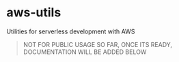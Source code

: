 # aws-utils
Utilities for serverless development with AWS 
> NOT FOR PUBLIC USAGE SO FAR, ONCE ITS READY, DOCUMENTATION WILL BE ADDED BELOW